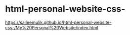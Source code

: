 # html-personal-website-css-
https://saileemulik.github.io/html-personal-website-css-/My%20Personal%20Website/index.html
